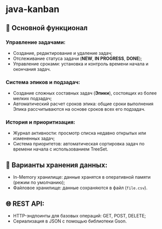 # java-kanban
## 💼 Основной функционал

### Управление задачами:
*   Создание, редактирование и удаление задач;
*   Отслеживание статуса задачи (**NEW**, **IN PROGRESS**, **DONE**);
*   Управление сроками: установка и контроль времени начала и окончания задач.

### Система эпиков и подзадач:
*   Создание сложных составных задач (**Эпики**), состоящих из более мелких подзадач;
*   Автоматический расчет сроков эпика: общие сроки выполнения Эпика рассчитываются на основе сроков всех его подзадач.

### История и приоритизация:
*   Журнал активности: просмотр списка недавно открытых или измененных задач;
*   Система приоритетов: автоматическая сортировка задач по времени начала с использованием TreeSet.

## 💾 Варианты хранения данных:
*   In-Memory хранилище: данные хранятся в оперативной памяти (режим по умолчанию);
*   Файловое хранилище: данные сохраняются в файл (`file.csv`).

## 🌐 REST API:
*   HTTP-эндпоинты для базовых операций: GET, POST, DELETE;
*   Сериализация в JSON с помощью библиотеки Gson.
